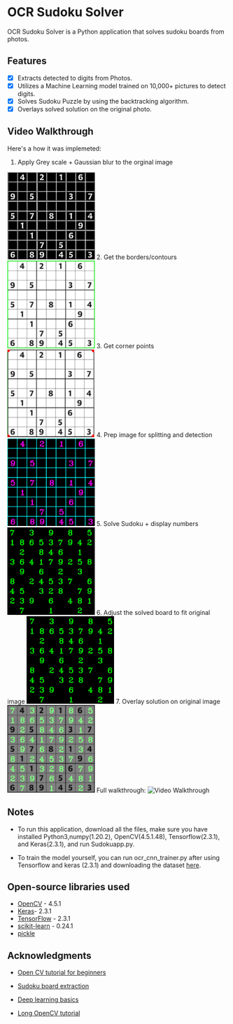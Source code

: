 # OCR Sudoku Solver 
OCR Sudoku Solver is a Python application that solves sudoku boards from photos. 

## Features 
- [x] Extracts detected to digits from Photos.
- [x] Utilizes a Machine Learning model trained on 10,000+ pictures to detect digits. 
- [x] Solves Sudoku Puzzle by using the backtracking algorithm.
- [x] Overlays solved solution on the original photo. 

## Video Walkthrough 
Here's a how it was implemeted:
1. Apply Grey scale + Gaussian blur to the orginal image 
<img src='2.png' title='Grey scale Picture' width="200" height="200" alt='Walkthrough' />
2. Get the borders/contours
<img src='3.png' title='Contour Picture' width="200" height="200" alt='Biggest contours' />
3. Get corner points 
<img src='4.png' title='Corner red indicator Picture' width="200" height="200" alt='corner_points' />
4. Prep image for splitting and detection
<img src='5.png' title='Corner red indicator Picture' width="200" height="200" alt='reorder_points' />
5. Solve Sudoku + display numbers 
<img src='6.png' title='Corner red indicator Picture' width="200" height="200" alt='diplay_solution' />
6. Adjust the solved board to fit original image 
<img src='7.png' title='Corner red indicator Picture' width="200" height="200" alt='adjust_displayed_solution' />
7. Overlay solution on original image
<img src='8.png' title='Corner red indicator Picture' width="200" height="200" alt='reorder_points' />
Full walkthrough:
<img src='walkthrough.gif' title='Video Walkthrough' width="200" height="200" alt='Video Walkthrough' />

##  Notes
- To run this application, download all the files, make sure you have installed  Python3,numpy(1.20.2), OpenCV(4.5.1.48), Tensorflow(2.3.1), and Keras(2.3.1), and run Sudokuapp.py.

- To train the model yourself, you can run ocr_cnn_trainer.py after using Tensorflow and keras (2.3.1) and downloading the dataset [here](http://www.ee.surrey.ac.uk/CVSSP/demos/chars74k/). 

## Open-source libraries used 
- [OpenCV](https://pypi.org/project/opencv-python/) - 4.5.1
- [Keras](https://pypi.org/project/keras/)- 2.3.1
- [TensorFlow](https://www.tensorflow.org/install) - 2.3.1 
- [scikit-learn](https://scikit-learn.org/stable/install.html) - 0.24.1
- [pickle](https://docs.python.org/3/library/pickle.html)

## Acknowledgments 
- [Open CV tutorial for beginners](https://www.youtube.com/watch?v=kdLM6AOd2vc&list=PLS1QulWo1RIa7D1O6skqDQ-JZ1GGHKK-K)
- [Sudoku board extraction](https://maker.pro/raspberry-pi/tutorial/grid-detection-with-opencv-on-raspberry-pi)
- [Deep learning basics](https://www.youtube.com/watch?v=Mubj_fqiAv8&list=PLeo1K3hjS3uu7CxAacxVndI4bE_o3BDtO)

- [Long OpenCV tutorial](https://www.youtube.com/watch?v=WQeoO7MI0Bs)
